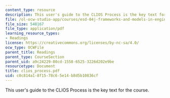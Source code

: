 ```yaml
---
content_type: resource
description: This user's guide to the CLIOS Process is the key text for the course.
file: /ol-ocw-studio-app/courses/esd-04j-frameworks-and-models-in-engineering-systems-engineering-system-design-spring-2007/c0c814a18f1578c65e14b8d5b10836cf_clios_process.pdf
file_size: 548167
file_type: application/pdf
learning_resource_types:
- Readings
license: https://creativecommons.org/licenses/by-nc-sa/4.0/
ocw_type: OCWFile
parent_title: Readings
parent_type: CourseSection
parent_uid: a9c24229-80cd-1558-6525-3226d202e9be
resourcetype: Document
title: clios_process.pdf
uid: c0c814a1-8f15-78c6-5e14-b8d5b10836cf
---
```

This user's guide to the CLIOS Process is the key text for the course.